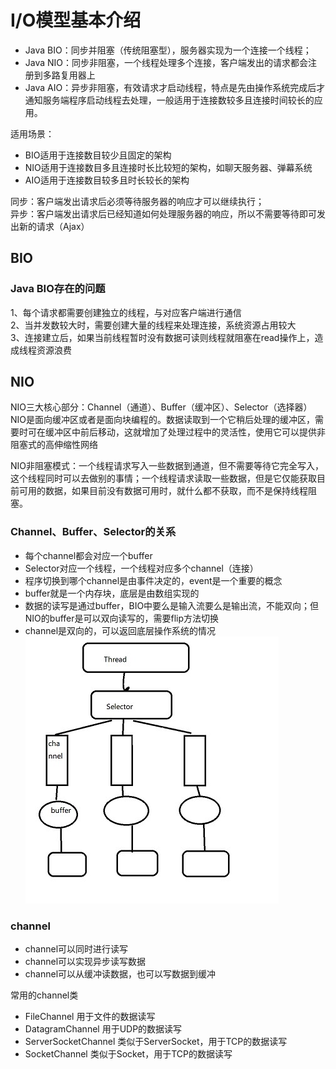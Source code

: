 # I/O模型基本介绍

- Java BIO：同步并阻塞（传统阻塞型），服务器实现为一个连接一个线程；
- Java NIO：同步非阻塞，一个线程处理多个连接，客户端发出的请求都会注册到多路复用器上
- Java AIO：异步非阻塞，有效请求才启动线程，特点是先由操作系统完成后才通知服务端程序启动线程去处理，一般适用于连接数较多且连接时间较长的应用。

适用场景：

- BIO适用于连接数目较少且固定的架构
- NIO适用于连接数目多且连接时长比较短的架构，如聊天服务器、弹幕系统
- AIO适用于连接数目较多且时长较长的架构

同步：客户端发出请求后必须等待服务器的响应才可以继续执行；  
异步：客户端发出请求后已经知道如何处理服务器的响应，所以不需要等待即可发出新的请求（Ajax）
## BIO
### Java BIO存在的问题
1、每个请求都需要创建独立的线程，与对应客户端进行通信  
2、当并发数较大时，需要创建大量的线程来处理连接，系统资源占用较大  
3、连接建立后，如果当前线程暂时没有数据可读则线程就阻塞在read操作上，造成线程资源浪费

## NIO
NIO三大核心部分：Channel（通道）、Buffer（缓冲区）、Selector（选择器）  
NIO是面向缓冲区或者是面向块编程的。数据读取到一个它稍后处理的缓冲区，需要时可在缓冲区中前后移动，这就增加了处理过程中的灵活性，使用它可以提供非阻塞式的高伸缩性网络

NIO非阻塞模式：一个线程请求写入一些数据到通道，但不需要等待它完全写入，这个线程同时可以去做别的事情；一个线程请求读取一些数据，但是它仅能获取目前可用的数据，如果目前没有数据可用时，就什么都不获取，而不是保持线程阻塞。


### Channel、Buffer、Selector的关系
- 每个channel都会对应一个buffer
- Selector对应一个线程，一个线程对应多个channel（连接）
- 程序切换到哪个channel是由事件决定的，event是一个重要的概念
- buffer就是一个内存块，底层是由数组实现的
- 数据的读写是通过buffer，BIO中要么是输入流要么是输出流，不能双向；但NIO的buffer是可以双向读写的，需要flip方法切换
- channel是双向的，可以返回底层操作系统的情况  
![nio模型](../images/nio模型.jpg)


### channel
- channel可以同时进行读写
- channel可以实现异步读写数据
- channel可以从缓冲读数据，也可以写数据到缓冲


常用的channel类
- FileChannel 用于文件的数据读写
- DatagramChannel 用于UDP的数据读写
- ServerSocketChannel 类似于ServerSocket，用于TCP的数据读写
- SocketChannel 类似于Socket，用于TCP的数据读写